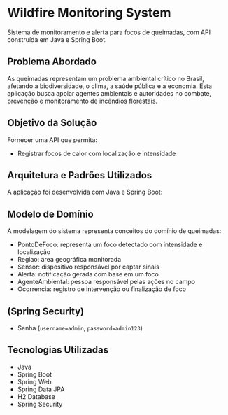 # Wildfire Monitoring System

Sistema de monitoramento e alerta para focos de queimadas, com API construída em Java e Spring Boot.

## Problema Abordado

As queimadas representam um problema ambiental crítico no Brasil, afetando a biodiversidade, o clima, a saúde pública e a economia. Esta aplicação busca apoiar agentes ambientais e autoridades no combate, prevenção e monitoramento de incêndios florestais.

## Objetivo da Solução

Fornecer uma API que permita:
- Registrar focos de calor com localização e intensidade

## Arquitetura e Padrões Utilizados

A aplicação foi desenvolvida com Java  e Spring Boot:

## Modelo de Domínio

A modelagem do sistema representa conceitos do domínio de queimadas:

- PontoDeFoco: representa um foco detectado com intensidade e localização
- Regiao: área geográfica monitorada
- Sensor: dispositivo responsável por captar sinais
- Alerta: notificação gerada com base em um foco
- AgenteAmbiental: pessoa responsável pelas ações no campo
- Ocorrencia: registro de intervenção ou finalização de foco

## (Spring Security)
- Senha (`username=admin`, `password=admin123`)

## Tecnologias Utilizadas

- Java 
- Spring Boot 
- Spring Web
- Spring Data JPA
- H2 Database
- Spring Security

